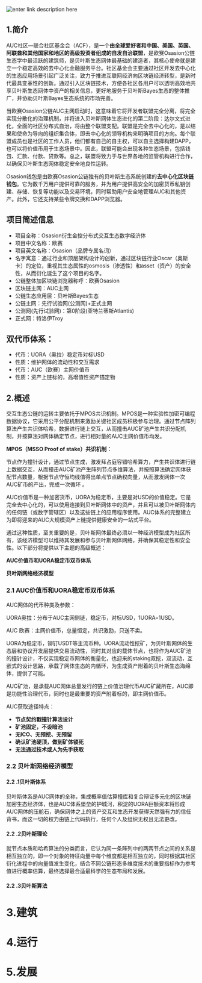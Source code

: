![enter link description here](https://github.com/AUC-IO/AUC--publicity/blob/main/osasion.png)

## 1.简介

AUC社区—联合社区基金会（ACF），是一个**由全球爱好者和中国、美国、英国、阿联酋和其他国家和地区的高级投资者组成的自发自治联盟**，是欧赛Osasion公链生态学中最活跃的建筑师，是贝叶斯生态网体最基础的建造者，其核心使命就是建立一个稳定高效的去中心化金融服务平台。社区基金会主要通过社区开发去中心化的生态应用场景引起广泛关注，致力于推进互联网经济向区块链经济转型，是新时代最具变革性的创新。通过引入区块链技术，方便各社区各用户可以透明高效地共享贝叶斯生态网体中资产的相关信息，更好地服务于贝叶斯Bayes生态的整体推广，并协助贝叶斯Bayes生态系统的市场完善。

当欧赛Osasion公链AUC主网启动时，这意味着它将开发者联盟完全分离，将完全实现分散化的治理机制，并将进入贝叶斯网体生态进化的第二阶段：达尔文式进化，全面的社区分布式自治，将由整个联盟支配。联盟是完全去中心化的，是以结果和使命为导向的组织集合体，即去中心化的领导机构来明确项目的方向。每个联盟成员也是社区的工作人员，他们都有自己的自主权，可以自主选择构建DAPP，也可以将价值币用于生态场景中。因此，联盟可能会出现各种生态场景，包括钱包、汇款、付款、贷款等。总之，联盟将致力于与世界各地的监管机构进行合作，以确保贝叶斯生态网体稳定安全地良性运转。

Osasion钱包是由欧赛Osasion公链独有的贝叶斯生态系统创建的**去中心化区块链钱包**。它为数千万用户提供可靠的服务，并为用户提供高安全的加密货币私钥创建、存储、恢复等功能以及交易环境，同时帮助用户安全地管理AUC和其他资产。此外，它还支持某些令牌交换和DAPP浏览器。

## 项目简述信息

 - 项目全称：Osasion衍生金控分布式交互生态数字经济体
 - 项目中文名称：欧赛
 - 项目英文名称：Osasion（品牌专属名词）
 - 名字寓意：通过行业和顶层架构设计的创新，通过区块链行业Oscar（奥斯卡）的定位，重视其生态属性的osmosis（渗透性）和asset（资产）的安全性，从而衍化诞生了这个项目的名字。
 - 公链整体加区块链浏览器称呼：欧赛Osasion
 - 区块链主网：AUC主网
 - 公链生态应用层：贝叶斯Bayes生态
 - 公链主网：先行试验网(公测网)+正式主网
 - 公测网(先行试验网)：第0阶段(亚特兰蒂斯Atlantis)
 -  正式网：特洛伊Troy 

## 双代币体系：

 - 代币：UORA（奥拉）稳定币对标USD
 - 性质：维护网体的流动性和交互需求
 - 代币：AUC（欧赛）主网价值币
 - 性质：资产上链标的，高增值性资产锚定物

##  2.概述

交互生态公链的运转主要依托于MPOS共识机制。MPOS是一种实验性加密可编程数据协议，它采用公平分配机制来激励关键社区成员积极参与治理。通过节点阵列算法产生共识体哈希，数据进行链上交互，从而撞击AUC矿池产生共识分配机制，并按算法对网体确定节点，进行相对量的AUC主网价值币均发。

**MPOS（MSSO Proof of stake）共识机制：**

节点作为撞针设计，通过节点生成，激发拜占庭容错哈希算力，产生共识体进行链上数据交互，从而撞击AUC矿池产生阵列节点多维算法，并按照算法确定网体获配节点数量，根据节点守恒均线值得出单点节点确权向量，从而激发网体一次AUC矿币的产出，完成一次循环 。

AUC价值币是一种加密货币，UORA为稳定币，主要是对USD的价值稳定。它是完全去中心化的，可以使用连接到贝叶斯网体中的资产，并且可以被贝叶斯网体内的任何链（或数字管辖区）以及这些链上的应用程序使用。AUC体系的完整建立为即将迎来的AUC大规模资产上链提供健康安全的一站式平台。

通过这种性质，至关重要的是，贝叶斯网体最终必须以一种经济模型成为社区所有，该经济模型可以维持其发展和参与贝叶斯网体网络，并确保其稳定性和安全性。以下部分将提供以下主题的高级概述：

**AUC价值币和UORA稳定币双币体系**

**贝叶斯网络经济模型**

### **2.1** **AUC价值币和UORA稳定币双币体系**

AUC网体的代币种类及参数：

UORA奥拉：分布于AUC主网侧链，稳定币，对标USD，1UORA=1USD。

AUC 欧赛：主网价值币，总量恒定，共识激励，只送不卖。

UORA为稳定币，铆钉USDT等主流币种。UORA流动性挖矿，为贝叶斯网体的生态层和协议开发层提供交易流动性，同时其对应的载体节点，也将作为AUC矿池的撞针设计，不仅实现稳定币网体的衡量化，也迎来的staking双挖，双流动，互嵌式的设计思路，承载了网体生态的内循环，为生成资产附着的贝叶斯生态海绵体，提供了可能。

AUC矿池，是承载AUC网体总量发行的链上价值治理代币AUC矿藏所在，AUC即是功能性治理代币，同时也是最重要的资产附着标的，即主网价值币。

AUC获取途径特点：

- **节点契约戳撞针算法设计**
- **矿池固定，不设暗池**
- **无ICO、无预挖、无预留**
- **确认矿池硬顶，做到矿体锁死**
- **无法通过技术或人为先手获取**

### 2.2 **贝叶斯网络经济模型**

#### 2.2 .1**贝叶斯体系**

贝叶斯体系是AUC网体的全称，集成概率值估算撞库和复合辩证多元化的区块链加密生态经济体，也是AUC体系堡垒的护城河，积淀的UORA巨额资本将形成AUC网体的压舱石，确保网体之上的资产交互和生态开发获得天然强有力的信任背书，而这一切的权力由链上代码执行，任何个人及组织无权且无法更改。

#### 2.2 .2**贝叶斯理论**

就节点本质和哈希算法的分类而言，它认为同一条阵列中的两两节点之间的关系是相互独立的，即一个对象的特征向量中每个维度都是相互独立的，同时根据其社区衍化进程中的向量值发生变化，结合不同公链形态多维度技术的重要指标作为参考值进行概率估算，最终选择最合适最科学的生态布局和发展。

#### 2.2 .3**贝叶斯算法**

# 3.建筑
# 4.运行
# 5.发展
